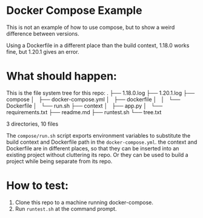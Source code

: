# Docker Compose Example 

This is not an example of how to use compose, but to show a weird difference
between versions.

Using a Dockerfile in a different place than the build context, 1.18.0 works
fine, but 1.20.1 gives an error.

# What should happen:

This is the file system tree for this repo:
.
├── 1.18.0.log
├── 1.20.1.log
├── compose
│   ├── docker-compose.yml
│   ├── dockerfile
│   │   └── Dockerfile
│   └── run.sh
├── context
│   ├── app.py
│   └── requirements.txt
├── readme.md
├── runtest.sh
└── tree.txt

3 directories, 10 files

The `compose/run.sh` script exports environment variables to substitute the
build context and Dockerfile path in the `docker-compose.yml`. the context
and Dockerfile are in different places, so that they can be inserted into an
existing project without cluttering its repo. Or they can be used to build a
project while being separate from its repo.

# How to test:

1. Clone this repo to a machine running docker-compose.
1. Run `runtest.sh` at the command prompt.
